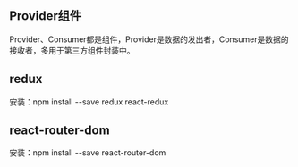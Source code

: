 ## Provider组件

Provider、Consumer都是组件，Provider是数据的发出者，Consumer是数据的接收者，多用于第三方组件封装中。

## redux

安装：npm install --save redux react-redux

## react-router-dom

安装：npm install --save  react-router-dom